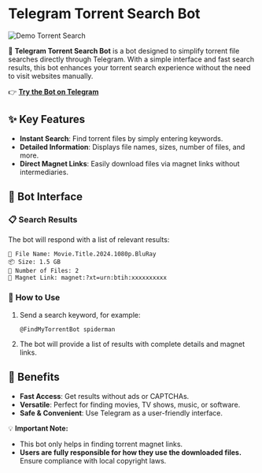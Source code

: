 # Telegram Torrent Search Bot  

![Demo Torrent Search](demo.gif)

🚀 **Telegram Torrent Search Bot** is a bot designed to simplify torrent file searches directly through Telegram. With a simple interface and fast search results, this bot enhances your torrent search experience without the need to visit websites manually.  

👉 **[Try the Bot on Telegram](https://t.me/FindMyTorrentBot)**  

## ✨ **Key Features**  
- **Instant Search**: Find torrent files by simply entering keywords.  
- **Detailed Information**: Displays file names, sizes, number of files, and more.  
- **Direct Magnet Links**: Easily download files via magnet links without intermediaries.  

## 📸 **Bot Interface**  

### 📋 **Search Results**  
The bot will respond with a list of relevant results:  
```
📂 File Name: Movie.Title.2024.1080p.BluRay  
📦 Size: 1.5 GB  
📂 Number of Files: 2  
🔗 Magnet Link: magnet:?xt=urn:btih:xxxxxxxxxx
```  

### 🎯 **How to Use**  
1. Send a search keyword, for example:  
   ```
   @FindMyTorrentBot spiderman
   ```  
2. The bot will provide a list of results with complete details and magnet links.  

## 🌟 **Benefits**  
- **Fast Access**: Get results without ads or CAPTCHAs.  
- **Versatile**: Perfect for finding movies, TV shows, music, or software.  
- **Safe & Convenient**: Use Telegram as a user-friendly interface.  

💡 **Important Note:**  
- This bot only helps in finding torrent magnet links.  
- **Users are fully responsible for how they use the downloaded files.** Ensure compliance with local copyright laws.  
